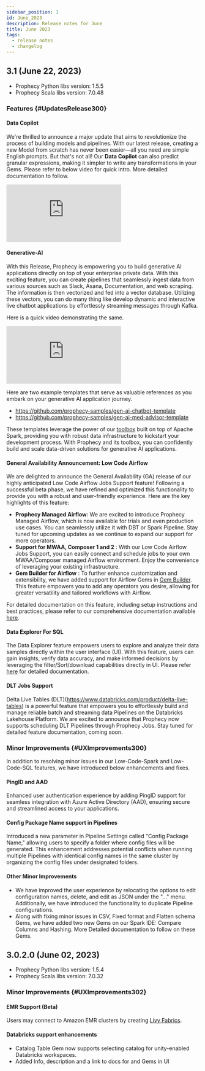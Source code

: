 ```yaml
---
sidebar_position: 1
id: June_2023
description: Release notes for June
title: June 2023
tags:
  - release notes
  - changelog
---
```


## 3.1 (June 22, 2023)

- Prophecy Python libs version: 1.5.5
- Prophecy Scala libs version: 7.0.48

### Features {#UpdatesRelease300}

#### Data Copilot

We're thrilled to announce a major update that aims to revolutionize the process of building models and pipelines. With our latest release, creating a new Model from scratch has never been easier—all you need are simple English prompts.
But that's not all! Our **Data Copilot** can also predict granular expressions, making it simpler to write any transformations in your Gems.
Please refer to below video for quick intro. More detailed documentation to follow.

<div style={{position: 'relative', 'padding-bottom': '56.25%', height: 0}}>
   <iframe src="https://www.loom.com/embed/688df0fdb87e4b6abe5dd78a4e81c9e9" frameborder="0" webkitallowfullscreen mozallowfullscreen allowfullscreen
      style={{position: 'absolute', top: 0, left: 0, width: '100%', height: '100%'}}></iframe>
</div>

#### Generative-AI

With this Release, Prophecy is empowering you to build generative AI applications directly on top of your enterprise private data.
With this exciting feature, you can create pipelines that seamlessly ingest data from various sources such as Slack, Asana, Documentation, and web scraping. The information is then vectorized and fed into a vector database. Utilizing these vectors, you can do many thing like develop dynamic and interactive live chatbot applications by effortlessly streaming messages through Kafka.

Here is a quick video demonstrating the same.

<div style={{position: 'relative', 'padding-bottom': '56.25%', height: 0}}>
   <iframe src="https://www.loom.com/embed/a89ee52de80e41abb9b5647c1da73e18" frameborder="0" webkitallowfullscreen mozallowfullscreen allowfullscreen
      style={{position: 'absolute', top: 0, left: 0, width: '100%', height: '100%'}}></iframe>
</div>

Here are two example templates that serve as valuable references as you embark on your generative AI application journey.

- https://github.com/prophecy-samples/gen-ai-chatbot-template
- https://github.com/prophecy-samples/gen-ai-med-advisor-template

These templates leverage the power of our [toolbox](https://github.com/prophecy-io/spark-ai) built on top of Apache Spark, providing you with robust data infrastructure to kickstart your development process. With Prophecy and its toolbox, you can confidently build and scale data-driven solutions for generative AI applications.

#### General Availability Announcement: Low Code Airflow

We are delighted to announce the General Availability (GA) release of our highly anticipated Low Code Airflow Jobs Support feature! Following a successful beta phase, we have refined and optimized this functionality to provide you with a robust and user-friendly experience.
Here are the key highlights of this feature:

- **Prophecy Managed Airflow**: We are excited to introduce Prophecy Managed Airflow, which is now available for trials and even production use cases. You can seamlessly utilize it with DBT or Spark Pipeline. Stay tuned for upcoming updates as we continue to expand our support for more operators.
- **Support for MWAA, Composer 1 and 2** : With our Low Code Airflow Jobs Support, you can easily connect and schedule jobs to your own MWAA/Composer managed Airflow environment. Enjoy the convenience of leveraging your existing infrastructure.
- **Gem Builder for Airflow** : To further enhance customization and extensibility, we have added support for Airflow Gems in [Gem Builder](../low-code-spark/extensibility/gem-builder.md). This feature empowers you to add any operators you desire, allowing for greater versatility and tailored workflows with Airflow.

For detailed documentation on this feature, including setup instructions and best practices, please refer to our comprehensive documentation available [here](../low-code-jobs/airflow).

#### Data Explorer For SQL

The Data Explorer feature empowers users to explore and analyze their data samples directly within the user interface (UI).
With this feature, users can gain insights, verify data accuracy, and make informed decisions by leveraging the filter/Sort/download capabilities directly in UI. Please refer [here](../low-code-sql/data-explorer) for detailed documentation.

#### DLT Jobs Support

Delta Live Tables (DLT)(https://www.databricks.com/product/delta-live-tables) is a powerful feature that empowers you to effortlessly build and manage reliable batch and streaming data Pipelines on the Databricks Lakehouse Platform.
We are excited to announce that Prophecy now supports scheduling DLT Pipelines through Prophecy Jobs. Stay tuned for detailed feature documentation, coming soon.

### Minor Improvements {#UXImprovements300}

In addition to resolving minor issues in our Low-Code-Spark and Low-Code-SQL features, we have introduced below enhancements and fixes.

#### PingID and AAD

Enhanced user authentication experience by adding PingID support for seamless integration with Azure Active Directory (AAD), ensuring secure and streamlined access to your applications.

#### Config Package Name support in Pipelines

Introduced a new parameter in Pipeline Settings called "Config Package Name," allowing users to specify a folder where config files will be generated. This enhancement addresses potential conflicts when running multiple Pipelines with identical config names in the same cluster by organizing the config files under designated folders.

#### Other Minor Improvements

- We have improved the user experience by relocating the options to edit configuration names, delete, and edit as JSON under the "..." menu. Additionally, we have introduced the functionality to duplicate Pipeline configurations.
- Along with fixing minor issues in CSV, Fixed format and Flatten schema Gems, we have added two new Gems on our Spark IDE: Compare Columns and Hashing. More Detailed documentation to follow on these Gems.

## 3.0.2.0 (June 02, 2023)

- Prophecy Python libs version: 1.5.4
- Prophecy Scala libs version: 7.0.32

### Minor Improvements {#UXImprovements302}

#### EMR Support (Beta)

Users may connect to Amazon EMR clusters by creating [Livy Fabrics](https://docs.prophecy.io/architecture/deployment/EMR-livy-installation-guide).

#### Databricks support enhancements

- Catalog Table Gem now supports selecting catalog for unity-enabled Databricks workspaces.
- Added Info, description and a link to docs for and Gems in UI
